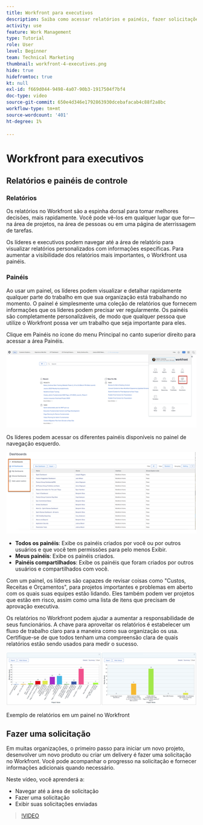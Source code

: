 ```yaml
---
title: Workfront para executivos
description: Saiba como acessar relatórios e painéis, fazer solicitações e revisar solicitações.
activity: use
feature: Work Management
type: Tutorial
role: User
level: Beginner
team: Technical Marketing
thumbnail: workfront-4-executives.png
hide: true
hidefromtoc: true
kt: null
exl-id: f669d044-9498-4a07-90b3-1917504f7bf4
doc-type: video
source-git-commit: 650e4d346e1792863930dcebafacab4c88f2a8bc
workflow-type: tm+mt
source-wordcount: '401'
ht-degree: 1%

---
```


# Workfront para executivos

## Relatórios e painéis de controle

### Relatórios

Os relatórios no Workfront são a espinha dorsal para tomar melhores decisões, mais rapidamente. Você pode vê-los em qualquer lugar que for—na área de projetos, na área de pessoas ou em uma página de aterrissagem de tarefas.

Os líderes e executivos podem navegar até a área de relatório para visualizar relatórios personalizados com informações específicas. Para aumentar a visibilidade dos relatórios mais importantes, o Workfront usa painéis.

### Painéis

Ao usar um painel, os líderes podem visualizar e detalhar rapidamente qualquer parte do trabalho em que sua organização está trabalhando no momento. O painel é simplesmente uma coleção de relatórios que fornecem informações que os líderes podem precisar ver regularmente. Os painéis são completamente personalizáveis, de modo que qualquer pessoa que utilize o Workfront possa ver um trabalho que seja importante para eles.

Clique em Painéis no ícone do menu Principal no canto superior direito para acessar a área Painéis.

![Uma imagem da opção Painéis no menu principal](assets/workfront-4-executives-1.png)

Os líderes podem acessar os diferentes painéis disponíveis no painel de navegação esquerdo.

![Uma imagem da opção Painéis no menu principal](assets/workfront-4-executives-2.png)

* **Todos os painéis**: Exibe os painéis criados por você ou por outros usuários e que você tem permissões para pelo menos Exibir.
* **Meus painéis**: Exibe os painéis criados.
* **Painéis compartilhados**: Exibe os painéis que foram criados por outros usuários e compartilhados com você.

Com um painel, os líderes são capazes de revisar coisas como &quot;Custos, Receitas e Orçamentos&quot;, para projetos importantes e problemas em aberto com os quais suas equipes estão lidando. Eles também podem ver projetos que estão em risco, assim como uma lista de itens que precisam de aprovação executiva.

Os relatórios no Workfront podem ajudar a aumentar a responsabilidade de seus funcionários. A chave para aproveitar os relatórios é estabelecer um fluxo de trabalho claro para a maneira como sua organização os usa. Certifique-se de que todos tenham uma compreensão clara de quais relatórios estão sendo usados para medir o sucesso.

![Exemplo de relatórios em um painel no Workfront ](assets/workfront-4-executives-3.png)

Exemplo de relatórios em um painel no Workfront

## Fazer uma solicitação

Em muitas organizações, o primeiro passo para iniciar um novo projeto, desenvolver um novo produto ou criar um delivery é fazer uma solicitação no Workfront. Você pode acompanhar o progresso na solicitação e fornecer informações adicionais quando necessário.

Neste vídeo, você aprenderá a:

* Navegar até a área de solicitação
* Fazer uma solicitação
* Exibir suas solicitações enviadas

>[!VIDEO](https://video.tv.adobe.com/v/336092/?quality=12&learn=on)
